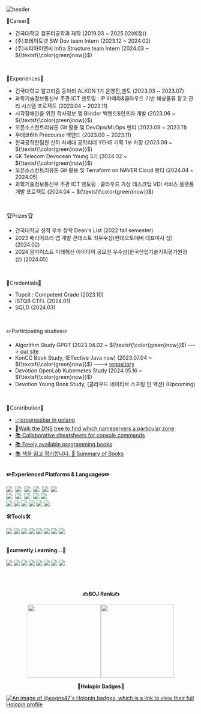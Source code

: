 ![header](https://capsule-render.vercel.app/api?type=waving&color=auto&height=200&section=header&text=KangManJoo's%20Space😸&fontSize=50)

<!--<h1 align="center"> Here is <p color:'red'>KangManJoo's github😺</h1>-->
💼Career💼
* 건국대학교 컴퓨터공학과 재학 (2019.03 ~ 2025.02(예정))
* (주)포테이토넷 SW Dev team Intern (2023.12 ~ 2024.02)
* (주)씨티아이앤씨 Infra Structure team Intern (2024.03 ~ ${\textsf{\color{green}now}}$)

<br>

🏃Experiences🏃 
* 건국대학교 알고리즘 동아리 ALKON 1기 운영진,멘토 (2023.03 ~ 2023.07)
* 과학기술정보통신부 주관 ICT 멘토링 : IP 카메라&클라우드 기반 해상물류 창고 관리 시스템 프로젝트 (2023.04 ~ 2023.11)
* 시각장애인을 위한 학사정보 앱 Blinder 백엔드&인프라 개발 (2023.06 ~ ${\textsf{\color{green}now}}$)
* 오픈소스컨트리뷰톤 Git 활용 및 DevOps/MLOps 멘티 (2023.09 ~ 2023.11)
* 우테코6th Precourse 백엔드 (2023.09 ~ 2023.11)
* 한국공학한림원 산하 차세대 공학리더 YEHS 기획 1부 차장 (2023.09 ~ ${\textsf{\color{green}now}}$)
* SK Telecom Devocean Young 3기 (2024.02 ~ ${\textsf{\color{green}now}}$)
* 오픈소스컨트리뷰톤 Git 활용 및 Terraform on NAVER Cloud 멘티 (2024.04 ~ 2024.05)
* 과학기술정보통신부 주관 ICT 멘토링 : 클라우드 가상 데스크탑 VDI 서비스 플랫폼 개발 프로젝트 (2024.04 ~ ${\textsf{\color{green}now}}$)

<br>

🏆Prizes🏆
* 건국대학교 성적 우수 장학 Dean's List (2022 fall semester)
* 2023 배리어프리 앱 개발 콘테스트 최우수상(현대오토에버 대표이사 상) (2024.02)
* 2024 알키미스트 미래혁신 아이디어 공모전 우수상(한국산업기술기획평가원장 상) (2024.05)

<br>

🪪Credentials🪪
* Topcit : Competent Grade (2023.10)
* ISTQB CTFL (2024.01)
* SQLD (2024.03)

<br>

✏️Participating studies✏️
* Algorithm Study GPGT (2023.04.02 ~ ${\textsf{\color{green}now}}$) ---> [our site](https://randps.kr/home)
* KonCC Book Study, (Effective Java now) (2023.07.04 ~ ${\textsf{\color{green}now}}$) ---> [repository](https://github.com/KonCC)
* Devotion OpenLab Kubernetes Study (2024.05.16 ~ ${\textsf{\color{green}now}}$)
* Devotion Young Book Study, (클라우드 네이티브 스프링 인 액션) (Upcoming)

<br>

🤝Contribution🤝
 * <a href="https://github.com/schollz/progressbar">
   📈progressbar in golang</a>
* <a href="https://github.com/DNSSpy/zone-nameservers"> 🛜Walk the DNS tree to find which nameservers a particular zone  </a>
* <a href="https://github.com/tldr-pages/tldr">📚 Collaborative cheatsheets for console commands</a>
* <a href="https://github.com/EbookFoundation/free-programming-books">📚 Freely available programming books</a>
* <a href="https://github.com/saseungmin/reading_books_record_repository">📚 책을 읽고 정리합니다. 📖 Summary of Books </a>

<br>

<div align="left">
<b>✏️Experienced Platforms & Languages✏️</b> <br><br>
  <img src="https://img.shields.io/badge/Python-3766AB?style=flat&logo=Python&logoColor=white"/></a>&nbsp 
  <img src="https://img.shields.io/badge/Java-007396?style=flat&logo=Java&logoColor=white"/></a>&nbsp 
  <img src="https://img.shields.io/badge/C++-00599C?style=flat&logo=C%2B%2B&logoColor=white"/></a>&nbsp 
  <img src="https://img.shields.io/badge/kotlin-7F52FF?style=flat&logo=kotlin&logoColor=white"/></a>&nbsp 
  <img src="https://img.shields.io/badge/Javascript-ffb13b?style=flat&logo=javascript&logoColor=white"/></a>&nbsp 
  <img src="https://img.shields.io/badge/Go-00ADD8?style=flat&logo=Go&logoColor=white"/></a>&nbsp 
    <br>
<!--     Framework and others -->
  <img src="https://img.shields.io/badge/Node.js-339933?style=flat&logo=Node.js&logoColor=white"/></a>&nbsp 
  <img src="https://img.shields.io/badge/react-61DAFB?style=flat&logo=react&logoColor=white"/></a>&nbsp
  <img src="https://img.shields.io/badge/Flask-000000?style=flat&logo=flask&logoColor=white"/></a>&nbsp
  <img src="https://img.shields.io/badge/Spring%20Boot-6DB33F?style=flat&logo=SpringBoot&logoColor=white"/>
  <img src="https://img.shields.io/badge/nginx-009639?style=flat&logo=nginx&logoColor=white">
  </br>
<!--   DB -->
  <img src="https://img.shields.io/badge/AWS%20EC2-FF9900?style=flat&logo=amazonaws&logoColor=white"/>
  <img src="https://img.shields.io/badge/AWS%20S3-569A31?style=flat&logo=amazons3&logoColor=white">
  <img src="https://img.shields.io/badge/MySql-4479A1?style=flat&logo=mysql&logoColor=white">
  <img src="https://img.shields.io/badge/firebase-FFCA28?style=flat&logo=firebase&logoColor=white">
  <img src="https://img.shields.io/badge/mongoDB-47A248?style=flat&logo=MongoDB&logoColor=white">
  <img src="https://img.shields.io/badge/PostgreSQL-4169E1?style=flat&logo=PostgreSQL&logoColor=white">
</p>

<b>🛠️Tools🛠️</b> <br><br>
  <img src="https://img.shields.io/badge/VSCODE-007ACC?style=flat&logo=visualstudiocode&logoColor=white"/>
  <img src="https://img.shields.io/badge/Intellij%20idea-000000?style=flat&logo=intellij%20idea&logoColor=white"/>
  <img src="https://img.shields.io/badge/GitHub-181717?style=flat&logo=GitHub&logoColor=white"/>
  <img src="https://img.shields.io/badge/GitLab-FC6D26?style=flat&logo=GitLab&logoColor=white"/>
  <img src="https://img.shields.io/badge/Notion-000000?style=flat&logo=notion&logoColor=white"/>
  <img src="https://img.shields.io/badge/Slack-4A154B?style=flat&logo=slack&logoColor=white"/>
  <img src="https://img.shields.io/badge/Jira-0052CC?style=flat&logo=jira&logoColor=white"/>
  <img src="https://img.shields.io/badge/Figma-F24E1E?style=flat&logo=figma&logoColor=white"/>
</br>
</br>

<b>🌱currently Learning...🌱</b><br><br>
    <img src="https://img.shields.io/badge/Spring-6DB33F?style=flat&logo=Spring&logoColor=white"/>
    <img src="https://img.shields.io/badge/Spring%20Boot-6DB33F?style=flat&logo=SpringBoot&logoColor=white"/>
    <img src="https://img.shields.io/badge/Docker-2496ED?style=flat&logo=docker&logoColor=white"/>
    <img src="https://img.shields.io/badge/jenkins-D24939?style=flat&logo=jenkins&logoColor=white"/>
    <img src="https://img.shields.io/badge/kubernetes-326CE5?style=flat&logo=kubernetes&logoColor=white"/>
      <img src="https://img.shields.io/badge/Go-00ADD8?style=flat&logo=Go&logoColor=white"/></a>
      <img src="https://img.shields.io/badge/Elasticsearch-005571?style=flat&logo=elasticsearch&logoColor=white"/></a>
      <img src="https://img.shields.io/badge/terraform-844FBA?style=flat&logo=terraform&logoColor=white"/></a>
      
      
  </br>
  </br>
  
<!--
<b>🪪Experiences🪪</b>

|Organization|department|Position|Date|
|:----:|:----:|:----:|:----:|
|Konkuk Univ.|Computer Science|Bachelor|2019.03 ~ |
|Konkuk Univ.|알고리즘 동아리 ALKON 1기|Mentor|2023.03 ~ 2023.07|
|과학기술정보통신부|ICT 멘토링 : IP 카메라&클라우드 기반 해상물류 창고 관리 시스템|Mentee|2023.04 ~ 2023.11|
|Blinder|Dev team|Back-end Dev|2023.06 ~ |
|OSSCA|Git 활용 및 DevOps/MLOps|Mentee|2023.09 ~ 2023.11|
|(주)우아한형제들|우테코6th Precourse|Back-end|2023.09 ~ 2023.11|
|YEHS.Naek|Planning Department 1|Associate Director|2023.12 ~ |
|(주)포테이토넷|SW Dev team|SW developer|2023.12 ~ 2024.02|
|(주)SK Telecom|Devocean Young|3rd Member|2024.02 ~ |
|(주)씨티아이앤씨|Infrastructure team|Internship|2024.03 ~ 2024.06|
|OSSCA|Git 활용 및 Terraform on NAVER Cloud|Mentee|2024.04 ~ 2024.06|
|과학기술정보통신부|ICT 멘토링 : 클라우드 가상 데스크탑 VDI 서비스 플랫폼 구축|Mentee|2024.04 ~ 2024.11|


<b>🏆Prizes🏆</b>
|Contest|Grade|Organization|Position|Date|
|:----:|:----:|:----:|:----:|:----:|
|Dean's List|성적 우수 장학|Konkuk Univ.|Bachelor|2022-2|
|2023 배리어프리 앱 개발 콘테스트|최우수상(현대오토에버 대표이사 상)|현대오토에버|Back-end Dev|2024.02|
|알키미스트 미래혁신 아이디어 공모전|우수상(한국산업기술기획평가원장 상)|산업통상자원부|Participant|2024.05|

</br>

<b>🪪Credentials🪪</b>
|Certificate|Grade|Organization|Acquisition Date|
|:----:|:----:|:----:|:----:|
|SQLD|-|한국데이터산업진흥원|2024.03|
|ISTQB|CTFL|ISTQB|2024.01|
|Topcit|Competent|정보통신기획평가원|2023.10|

</br>





</br>



<b>📜Tech Blog📜</b></p>
  <p align="center">
  <a href="[https://github.com/eogns47?tab=repositories](https://kangmanjoo.tistory.com/)"><img src="https://img.shields.io/badge/만쥬의%20개발일기-000000?style=flat&logo=tistory&logoColor=white"/>  </a>&nbsp
  </p>

  
</br>
 -->

<!--
<b>🤝Contribution🤝</b></p>
  <p align="center">
 <a href="https://github.com/schollz/progressbar">
   📈progressbar in golang</a>&nbsp</br>
    <a href="https://github.com/DNSSpy/zone-nameservers">
🛜Walk the DNS tree to find which nameservers a particular zone  </a>&nbsp</br>
    <a href="https://github.com/tldr-pages/tldr">📚 Collaborative cheatsheets for console commands</a>&nbsp</br>
    <a href="https://github.com/EbookFoundation/free-programming-books">📚 Freely available programming books</a>&nbsp</br>
    <a href="https://github.com/saseungmin/reading_books_record_repository">📚 책을 읽고 정리합니다. 📖 Summary of Books </a>&nbsp</br>
 </p>
 </br>

-->
 
<p align="center"> <b>✍️BOJ Rank✍️</b></p>
<div class="container" align=center style="display:flex; justify-content:center;">
  <a href="https://solved.ac/profile/eogns47"><img height=195 src="http://mazassumnida.wtf/api/v2/generate_badge?boj=eogns47"></a>
<a href="https://solved.ac/profile/eogns47"><img height=195 src="http://mazandi.herokuapp.com/api?handle=eogns47&theme=cold"/></a>
  <br>
  <br>
<!--  <img src="https://user-images.githubusercontent.com/102205852/203924721-961537bb-8314-44af-b30d-3627c879c683.gif")/> -->
   </div>
   <p align="center">

</div>

<p align="center"> <b>🥳Holopin Badges🥳</b></p>
  
[![An image of @eogns47's Holopin badges, which is a link to view their full Holopin profile](https://holopin.me/eogns47)](https://holopin.io/@eogns47)

